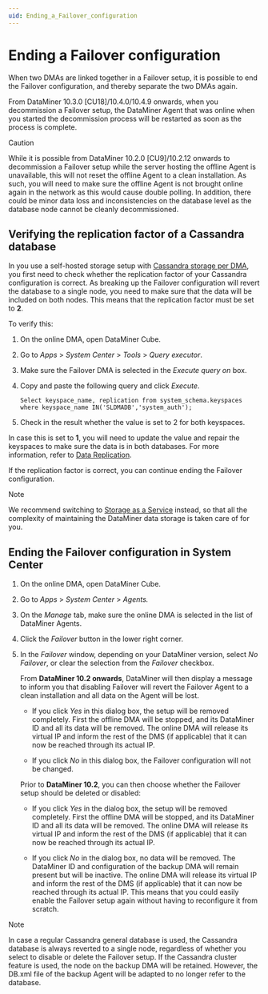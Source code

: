 ```yaml
---
uid: Ending_a_Failover_configuration
---
```


# Ending a Failover configuration

When two DMAs are linked together in a Failover setup, it is possible to end the Failover configuration, and thereby separate the two DMAs again.

From DataMiner 10.3.0 [CU18]/10.4.0/10.4.9 onwards<!--RN 40161-->, when you decommission a Failover setup, the DataMiner Agent that was online when you started the decommission process will be restarted as soon as the process is complete.

> [!CAUTION]
> While it is possible from DataMiner 10.2.0 [CU9]/10.2.12 onwards to decommission a Failover setup while the server hosting the offline Agent is unavailable, this will not reset the offline Agent to a clean installation. As such, you will need to make sure the offline Agent is not brought online again in the network as this would cause double polling. In addition, there could be minor data loss and inconsistencies on the database level as the database node cannot be cleanly decommissioned.

## Verifying the replication factor of a Cassandra database

In you use a self-hosted storage setup with [Cassandra storage per DMA](xref:Databases_about), you first need to check whether the replication factor of your Cassandra configuration is correct. As breaking up the Failover configuration will revert the database to a single node, you need to make sure that the data will be included on both nodes. This means that the replication factor must be set to **2**.

To verify this:

1. On the online DMA, open DataMiner Cube.

1. Go to *Apps* > *System Center* > *Tools* > *Query executor*.

1. Make sure the Failover DMA is selected in the *Execute query on* box.

1. Copy and paste the following query and click *Execute*.

   `Select keyspace_name, replication from system_schema.keyspaces where keyspace_name IN('SLDMADB','system_auth');`

1. Check in the result whether the value is set to 2 for both keyspaces.

In case this is set to **1**, you will need to update the value and repair the keyspaces to make sure the data is in both databases. For more information, refer to [Data Replication](xref:replication_and_consistency_configuration).

If the replication factor is correct, you can continue ending the Failover configuration.

> [!NOTE]
> We recommend switching to [Storage as a Service](xref:STaaS) instead, so that all the complexity of maintaining the DataMiner data storage is taken care of for you.

## Ending the Failover configuration in System Center

1. On the online DMA, open DataMiner Cube.

1. Go to *Apps* > *System Center* > *Agents.*

1. On the *Manage* tab, make sure the online DMA is selected in the list of DataMiner Agents.

1. Click the *Failover* button in the lower right corner.

1. In the *Failover* window, depending on your DataMiner version, select *No Failover*, or clear the selection from the *Failover* checkbox.

   From **DataMiner 10.2 onwards**, DataMiner will then display a message to inform you that disabling Failover will revert the Failover Agent to a clean installation and all data on the Agent will be lost.

   - If you click *Yes* in this dialog box, the setup will be removed completely. First the offline DMA will be stopped, and its DataMiner ID and all its data will be removed. The online DMA will release its virtual IP and inform the rest of the DMS (if applicable) that it can now be reached through its actual IP.

   - If you click *No* in this dialog box, the Failover configuration will not be changed.

   Prior to **DataMiner 10.2**, you can then choose whether the Failover setup should be deleted or disabled:

   - If you click *Yes* in the dialog box, the setup will be removed completely. First the offline DMA will be stopped, and its DataMiner ID and all its data will be removed. The online DMA will release its virtual IP and inform the rest of the DMS (if applicable) that it can now be reached through its actual IP.

   - If you click *No* in the dialog box, no data will be removed. The DataMiner ID and configuration of the backup DMA will remain present but will be inactive. The online DMA will release its virtual IP and inform the rest of the DMS (if applicable) that it can now be reached through its actual IP. This means that you could easily enable the Failover setup again without having to reconfigure it from scratch.

> [!NOTE]
> In case a regular Cassandra general database is used, the Cassandra database is always reverted to a single node, regardless of whether you select to disable or delete the Failover setup. If the Cassandra cluster feature is used, the node on the backup DMA will be retained. However, the DB.xml file of the backup Agent will be adapted to no longer refer to the database.
